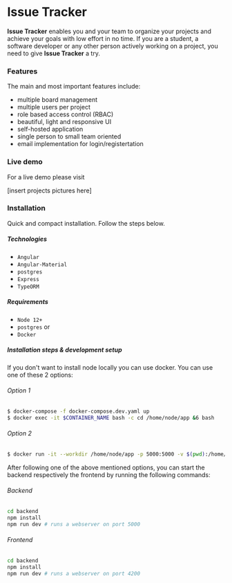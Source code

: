 # Issue Tracker

**Issue Tracker** enables you and your team to organize your projects and achieve your goals with low effort in no time. If you are a student, a software developer or any other person actively working on a project, you need to give **Issue Tracker** a try.

### Features

The main and most important features include:

- multiple board management
- multiple users per project
- role based access control (RBAC)
- beautiful, light and responsive UI
- self-hosted application
- single person to small team oriented
- email implementation for login/registertation

### Live demo

For a live demo please visit <link>

[insert projects pictures here]

### Installation

Quick and compact installation. Follow the steps below.

##### Technologies

- `Angular`
- `Angular-Material`
- `postgres`
- `Express`
- `TypeORM`

##### Requirements

- `Node 12+`
- `postgres`
  or
- `Docker`

##### Installation steps & development setup

If you don't want to install node locally you can use docker.
You can use one of these 2 options:

###### Option 1

```bash
$ docker-compose -f docker-compose.dev.yaml up
$ docker exec -it $CONTAINER_NAME bash -c cd /home/node/app &6 bash
```

###### Option 2

```bash
$ docker run -it --workdir /home/node/app -p 5000:5000 -v $(pwd):/home/node/app node:12 bash
```

After following one of the above mentioned options, you can start the backend respectively the frontend by running the following commands:

###### Backend

```bash
cd backend
npm install
npm run dev # runs a webserver on port 5000
```

###### Frontend

```bash
cd backend
npm install
npm run dev # runs a webserver on port 4200
```
